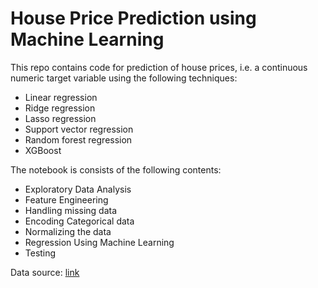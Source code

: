 # House Price Prediction using Machine Learning

This repo contains code for prediction of house prices, i.e. a continuous numeric target variable using the following techniques:
- Linear regression
- Ridge regression
- Lasso regression
- Support vector regression
- Random forest regression
- XGBoost


The notebook is consists of the following contents:

- Exploratory Data Analysis
- Feature Engineering
- Handling missing data
- Encoding Categorical data
- Normalizing the data
- Regression Using Machine Learning
- Testing


Data source: [link](https://www.kaggle.com/c/house-prices-advanced-regression-techniques/data)
